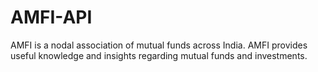 # AMFI-API
AMFI is a nodal association of mutual funds across India. AMFI provides useful knowledge and insights regarding mutual funds and investments.
